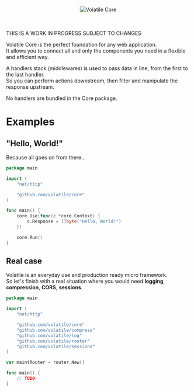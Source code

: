 <p align="center"><br><br><br><img src="https://s3-eu-west-1.amazonaws.com/whitedevops/volatile/volatile-core.png" alt="Volatile Core" title="Volatile Core"><br><br><br></p>

THIS IS A WORK IN PROGRESS SUBJECT TO CHANGES

Volatile Core is the perfect foundation for any web application.  
It allows you to connect all and only the components you need in a flexible and efficient way.

A handlers stack (middlewares) is used to pass data in line, from the first to the last handler.  
So you can perform actions downstream, then filter and manipulate the response upstream.

No handlers are bundled in the Core package.

# Examples

## "Hello, World!"

Because all goes on from there…

```Go
package main

import (
	"net/http"

	"github.com/volatile/core"
)

func main() {
	core.Use(func(c *core.Context) {
		c.Response = []byte("Hello, World!")
	})

	core.Run()
}
```

## Real case

Volatile is an everyday use and production ready micro framework.  
So let's finish with a real situation where you would need **logging**, **compression**, **CORS**, **sessions**.

```Go
package main

import (
	"net/http"

	"github.com/volatile/core"
	"github.com/volatile/compress"
	"github.com/volatile/log"
	"github.com/volatile/router"
	"github.com/volatile/sessions"
)

var maintRouter = router.New()

func main() {
	// TODO
}
```
